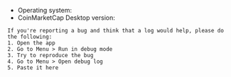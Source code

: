 * Operating system:
* CoinMarketCap Desktop version:

```
If you're reporting a bug and think that a log would help, please do the following:
1. Open the app
2. Go to Menu > Run in debug mode
3. Try to reproduce the bug
4. Go to Menu > Open debug log
5. Paste it here
```
